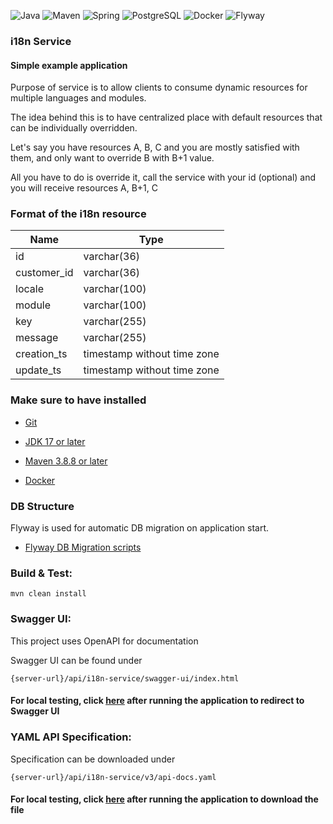 ![Java](https://img.shields.io/badge/Java-17-orange)
![Maven](https://img.shields.io/badge/Maven%20-8A2BE2)
![Spring](https://img.shields.io/badge/Spring_Boot%20-green)
![PostgreSQL](https://img.shields.io/badge/PostgreSQL%20-blue)
![Docker](https://img.shields.io/badge/Docker%20-aqua)
![Flyway](https://img.shields.io/badge/Flyway%20-red)

### i18n Service

#### Simple example application

Purpose of service is to allow clients to consume dynamic resources for multiple 
languages and modules.

The idea behind this is to have centralized place with default resources that can be individually overridden.

Let's say you have resources A, B, C and you are mostly satisfied with them, and only want to override B with B+1 value.

All you have to do is override it, call the service with your id (optional) and you will receive resources A, B+1, C

### Format of the i18n resource

| Name          | Type                     |
|---------------|--------------------------|
| id            | varchar(36)              |
| customer_id   | varchar(36)              |
| locale        | varchar(100)             |
| module        | varchar(100)             |
| key           | varchar(255)             |
| message       | varchar(255)             |
| creation_ts   | timestamp without time zone |
| update_ts     | timestamp without time zone |


### Make sure to have installed

* [Git](https://git-scm.com/downloads)

* [JDK 17 or later](https://adoptium.net)

* [Maven 3.8.8 or later](https://maven.apache.org/download.cgi)

* [Docker](https://www.docker.com/)

### DB Structure

Flyway is used for automatic DB migration on application start.

* [Flyway DB Migration scripts](src/main/resources/db/migration)

### Build & Test:

```
mvn clean install
```

### Swagger UI:

This project uses OpenAPI for documentation

Swagger UI can be found under

```
{server-url}/api/i18n-service/swagger-ui/index.html
```

#### For local testing, click [here](http://localhost:8080/api/i18n-service/swagger-ui/index.html) after running the application to redirect to Swagger UI

### YAML API Specification:

Specification can be downloaded under

```
{server-url}/api/i18n-service/v3/api-docs.yaml
```

#### For local testing, click [here](http://localhost:8080/api/i18n-service/v3/api-docs.yaml) after running the application to download the file